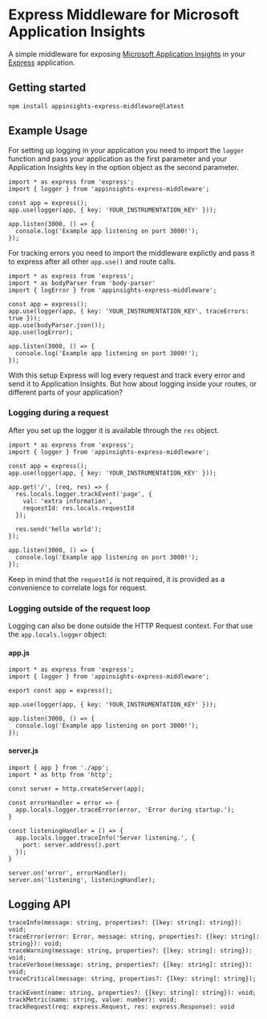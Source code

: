 # Express Middleware for Microsoft Application Insights

A simple middleware for exposing [Microsoft Application Insights](https://azure.microsoft.com/services/application-insights/) in your [Express](http://expressjs.com/) application.

## Getting started

`npm install appinsights-express-middleware@latest`

## Example Usage

For setting up logging in your application you need to import the `logger` function and pass your application as the first parameter and your Application Insights key in the option object as the second parameter.

```
import * as express from 'express';
import { logger } from 'appinsights-express-middleware';

const app = express();
app.use(logger(app, { key: 'YOUR_INSTRUMENTATION_KEY' }));

app.listen(3000, () => {
  console.log('Example app listening on port 3000!');
});
```

For tracking errors you need to import the middleware explictly and pass it to express after all other `app.use()` and route calls.

```
import * as express from 'express';
import * as bodyParser from 'body-parser'
import { logError } from 'appinsights-express-middleware';

const app = express();
app.use(logger(app, { key: 'YOUR_INSTRUMENTATION_KEY', traceErrors: true }));
app.use(bodyParser.json());
app.use(logError);

app.listen(3000, () => {
  console.log('Example app listening on port 3000!');
});
```

With this setup Express will log every request and track every error and send it to Application Insights. But how about logging inside your routes, or different parts of your application?

### Logging during a request
After you set up the logger it is available through the `res` object.

```
import * as express from 'express';
import { logger } from 'appinsights-express-middleware';

const app = express();
app.use(logger(app, { key: 'YOUR_INSTRUMENTATION_KEY' }));

app.get('/', (req, res) => {
  res.locals.logger.trackEvent('page', {
    val: 'extra information',
    requestId: res.locals.requestId
  });

  res.send('hello world');
});

app.listen(3000, () => {
  console.log('Example app listening on port 3000!');
});
```
Keep in mind that the `requestId` is not required, it is provided as a convenience to correlate logs for request.

### Logging outside of the request loop

Logging can also be done outside the HTTP Request context. For that use the `app.locals.logger` object:

#### app.js
```
import * as express from 'express';
import { logger } from 'appinsights-express-middleware';

export const app = express();

app.use(logger(app, { key: 'YOUR_INSTRUMENTATION_KEY' }));

app.listen(3000, () => {
  console.log('Example app listening on port 3000!');
});
```

#### server.js
```
import { app } from './app';
import * as http from 'http';

const server = http.createServer(app);

const errorHandler = error => {
  app.locals.logger.traceError(error, 'Error during startup.');
}

const listeningHandler = () => {
  app.locals.logger.traceInfo('Server listening.', {
    port: server.address().port
  });
}

server.on('error', errorHandler);
server.on('listening', listeningHandler);
```

## Logging API

```
traceInfo(message: string, properties?: {[key: string]: string}): void;
traceError(error: Error, message: string, properties?: {[key: string]: string}): void;
traceWarning(message: string, properties?: {[key: string]: string}): void;
traceVerbose(message: string, properties?: {[key: string]: string}): void;
traceCritical(message: string, properties?: {[key: string]: string});

trackEvent(name: string, properties?: {[key: string]: string}): void;
trackMetric(name: string, value: number): void;
trackRequest(req: express.Request, res: express.Response): void
```
